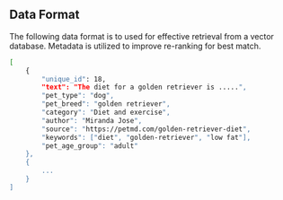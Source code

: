 ## Data Format 

The following data format is to used for effective retrieval from a vector database. 
Metadata is utilized to improve re-ranking for best match.


```bash
[
    {
        "unique_id": 18,
        "text": "The diet for a golden retriever is .....",
        "pet_type": "dog",
        "pet_breed": "golden retriever",
        "category": "Diet and exercise",
        "author": "Miranda Jose", 
        "source": "https://petmd.com/golden-retriever-diet",
        "keywords": ["diet", "golden-retriever", "low fat"],
        "pet_age_group": "adult"
    },
    {
        ...
    }
]
```
